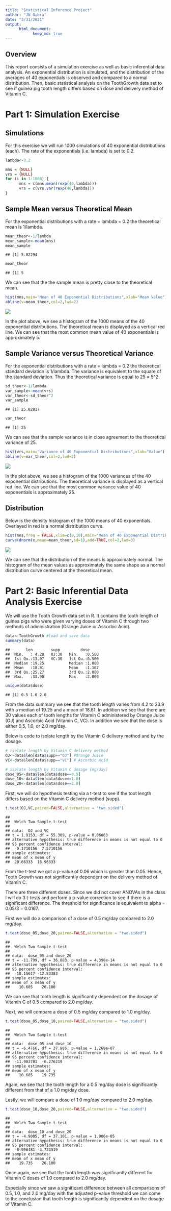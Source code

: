 ```yaml
---
title: "Statistical Inference Project"
author: "JN Gabra"
date: "3/31/2021"
output: 
      html_document:
            keep_md: true
---
```

## Overview
This report consists of a simulation exercise as well as basic inferential data analysis. An exponential distribution is simulated, and the distribution of the averages of 40 exponentials is observed and compared to a normal distribution. Then, basic statistical analysis on the ToothGrowth data set to see if guinea pig tooth length differs based on dose and delivery method of Vitamin C.

# Part 1: Simulation Exercise

## Simulations

For this exercise we will run 1000 simulations of 40 exponential distributions (each). The rate of the exponentials (i.e. lambda) is set to 0.2.


```r
lambda<-0.2

mns = {NULL}
vrs = {NULL}
for (i in 1:1000) {
      mns = c(mns,mean(rexp(40,lambda)))
      vrs = c(vrs,var(rexp(40,lambda)))
}
```


## Sample Mean versus Theoretical Mean
For the exponential distributions with a rate = lambda = 0.2 the theoretical mean is 1/lambda.


```r
mean_theor<-1/lambda
mean_sample<-mean(mns)
mean_sample
```

```
## [1] 5.02294
```

```r
mean_theor
```

```
## [1] 5
```

We can see that the the sample mean is pretty close to the theoretical mean.


```r
hist(mns,main="Mean of 40 Exponential Distributions",xlab="Mean Value")
abline(v=mean_theor,col=2,lwd=2)
```

![](Statistical-Inference-Project_files/figure-html/unnamed-chunk-3-1.png)<!-- -->

In the plot above, we see a histogram of the 1000 means of the 40 exponential distributions. The theoretical mean is displayed as a vertical red line. We can see that the most common mean value of 40 exponentials is approximately 5.

## Sample Variance versus Theoretical Variance

For the exponential distributions with a rate = lambda = 0.2 the theoretical standard deviation is 1/lambda. The variance is equivalent to the square of the standard deviation. Thus the theoretical variance is equal to 25 = 5^2.  


```r
sd_theor<-1/lambda
var_sample<-mean(vrs)
var_theor<-sd_theor^2
var_sample
```

```
## [1] 25.02817
```

```r
var_theor
```

```
## [1] 25
```

We can see that the sample variance is in close agreement to the theoretical variance of 25.


```r
hist(vrs,main="Variance of 40 Exponential Distributions",xlab="Value")
abline(v=var_theor,col=2,lwd=2)
```

![](Statistical-Inference-Project_files/figure-html/unnamed-chunk-5-1.png)<!-- -->

In the plot above, we see a histogram of the 1000 variances of the 40 exponential distributions. The theoretical variance is displayed as a vertical red line. We can see that the most common variance value of 40 exponentials is approximately 25.


## Distribution
Below is the density histogram of the 1000 means of 40 exponentials. Overlayed in red is a normal distribution curve.  

```r
hist(mns,freq = FALSE,xlim=c(0,10),main="Mean of 40 Exponential Distributions",xlab="Mean Value")
curve(dnorm(x,mean=mean_theor,sd=1),add=TRUE,col=2,lwd=3)
```

![](Statistical-Inference-Project_files/figure-html/unnamed-chunk-6-1.png)<!-- -->

We can see that the distribution of the means is approximately normal. The histogram of the mean values as approximately the same shape as a normal distribution curve centered at the theoretical mean.



# Part 2: Basic Inferential Data Analysis Exercise
We will use the Tooth Growth data set in R. It contains the tooth length of guinea pigs who were given varying doses of Vitamin C through two methods of administration (Orange Juice or Ascorbic Acid).

```r
data<-ToothGrowth #load and save data
summary(data)
```

```
##       len        supp         dose      
##  Min.   : 4.20   OJ:30   Min.   :0.500  
##  1st Qu.:13.07   VC:30   1st Qu.:0.500  
##  Median :19.25           Median :1.000  
##  Mean   :18.81           Mean   :1.167  
##  3rd Qu.:25.27           3rd Qu.:2.000  
##  Max.   :33.90           Max.   :2.000
```

```r
unique(data$dose)
```

```
## [1] 0.5 1.0 2.0
```

From the data summary we see that the tooth length varies from 4.2 to 33.9 with a median of 19.25 and a mean of 18.81. In addition we see that there are 30 values each of tooth lengths for Vitamin C administered by Orange Juice (OJ) and Ascorbic Acid (Vitamin C, VC). In addition we see that the dose is either 0.5, 1.0, or 2.0 mg/day. 


Below is code to isolate length by the Vitamin C delivery method and by the dosage.


```r
# isolate length by Vitamin C delivery method
OJ<-data$len[data$supp=="OJ"] #Orange Juice
VC<-data$len[data$supp=="VC"] # Ascorbic Acid

# isolate length by Vitamin C dosage [mg/day]
dose_05<-data$len[data$dose==0.5] 
dose_10<-data$len[data$dose==1.0]
dose_20<-data$len[data$dose==2.0]
```

First, we will do hypothesis testing via a t-test to see if the toot length differs based on the Vitamin C delivery method (supp).

```r
t.test(OJ,VC,paired=FALSE,alternative = "two.sided")
```

```
## 
## 	Welch Two Sample t-test
## 
## data:  OJ and VC
## t = 1.9153, df = 55.309, p-value = 0.06063
## alternative hypothesis: true difference in means is not equal to 0
## 95 percent confidence interval:
##  -0.1710156  7.5710156
## sample estimates:
## mean of x mean of y 
##  20.66333  16.96333
```

From the t-test we got a p-value of 0.06 which is greater than 0.05. Hence, Tooth Growth was not significantly dependent on the delivery method of Vitamin C.


There are three different doses. Since we did not cover ANOVAs in the class I will do 3 t-tests and perform a p-value correction to see if there is a significant difference.
The threshold for significance is equivalent to alpha = 0.05/3 = 0.0167.

First we will do a comparison of a dose of 0.5 mg/day compared to 2.0 mg/day.

```r
t.test(dose_05,dose_20,paired=FALSE,alternative = "two.sided")
```

```
## 
## 	Welch Two Sample t-test
## 
## data:  dose_05 and dose_20
## t = -11.799, df = 36.883, p-value = 4.398e-14
## alternative hypothesis: true difference in means is not equal to 0
## 95 percent confidence interval:
##  -18.15617 -12.83383
## sample estimates:
## mean of x mean of y 
##    10.605    26.100
```

We can see that tooth length is significantly dependent on the dosage of Vitamin C of 0.5 compared to 2.0 mg/day.

Next, we will compare a dose of 0.5 mg/day compared to 1.0 mg/day.

```r
t.test(dose_05,dose_10,paired=FALSE,alternative = "two.sided")
```

```
## 
## 	Welch Two Sample t-test
## 
## data:  dose_05 and dose_10
## t = -6.4766, df = 37.986, p-value = 1.268e-07
## alternative hypothesis: true difference in means is not equal to 0
## 95 percent confidence interval:
##  -11.983781  -6.276219
## sample estimates:
## mean of x mean of y 
##    10.605    19.735
```

Again, we see that the tooth length for a 0.5 mg/day dose is significantly different from that of a 1.0 mg/day dose.

Lastly, we will compare a dose of 1.0 mg/day compared to 2.0 mg/day.

```r
t.test(dose_10,dose_20,paired=FALSE,alternative = "two.sided")
```

```
## 
## 	Welch Two Sample t-test
## 
## data:  dose_10 and dose_20
## t = -4.9005, df = 37.101, p-value = 1.906e-05
## alternative hypothesis: true difference in means is not equal to 0
## 95 percent confidence interval:
##  -8.996481 -3.733519
## sample estimates:
## mean of x mean of y 
##    19.735    26.100
```
Once again, we see that the tooth length was significantly different for Vitamin C doses of 1.0 compared to 2.0 mg/day.

Especially since we saw a significant difference between all comparisons of 0.5, 1.0, and 2.0 mg/day with the adjusted p-value threshold we can come to the conclusion that tooth length is significantly dependent on the dosage of Vitamin C.

